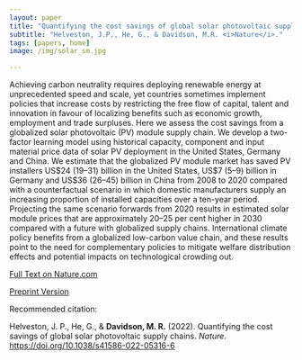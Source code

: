 ```yaml
---
layout: paper
title: "Quantifying the cost savings of global solar photovoltaic supply chains"
subtitle: "Helveston, J.P., He, G., & Davidson, M.R. <i>Nature</i>."
tags: [papers, home]
image: /img/solar_sm.jpg

---
```


Achieving carbon neutrality requires deploying renewable energy at unprecedented speed and scale, yet countries sometimes implement policies that increase costs by restricting the free flow of capital, talent and innovation in favour of localizing benefits such as economic growth, employment and trade surpluses. Here we assess the cost savings from a globalized solar photovoltaic (PV) module supply chain. We develop a two-factor learning model using historical capacity, component and input material price data of solar PV deployment in the United States, Germany and China. We estimate that the globalized PV module market has saved PV installers US\$24 (19–31) billion in the United States, US\$7 (5–9) billion in Germany and US\$36 (26–45) billion in China from 2008 to 2020 compared with a counterfactual scenario in which domestic manufacturers supply an increasing proportion of installed capacities over a ten-year period. Projecting the same scenario forwards from 2020 results in estimated solar module prices that are approximately 20–25 per cent higher in 2030 compared with a future with globalized supply chains. International climate policy benefits from a globalized low-carbon value chain, and these results point to the need for complementary policies to mitigate welfare distribution effects and potential impacts on technological crowding out.

[Full Text on Nature.com](https://rdcu.be/cYkmp)

[Preprint Version](https://drive.google.com/file/d/1u2VeAYNzYQWZaABiJUcHogYNbC2BuWV_/view?usp=sharing)

Recommended citation:

Helveston, J. P., He, G., & **Davidson, M. R.** (2022). Quantifying the cost savings of global solar photovoltaic supply chains. _Nature_. https://doi.org/10.1038/s41586-022-05316-6







